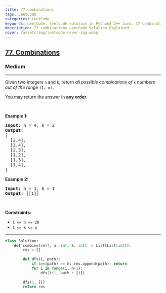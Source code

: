 ```yaml
---
title: 77 combinations
tags: LeetCode
categories: LeetCode
keywords: LeetCode, leetcode solution in Python3 C++ Java, 77-combinations solution
description: 77 combinations LeetCode Solution Explained
cover: /assets/img/leetcode-cover-img.webp
---
```



<h2><a href="https://leetcode.com/problems/combinations/">77. Combinations</a></h2><h3>Medium</h3><hr><div><p>Given two integers <code>n</code> and <code>k</code>, return <em>all possible combinations of</em> <code>k</code> <em>numbers out of the range</em> <code>[1, n]</code>.</p>

<p>You may return the answer in <strong>any order</strong>.</p>

<p>&nbsp;</p>
<p><strong>Example 1:</strong></p>

<pre><strong>Input:</strong> n = 4, k = 2
<strong>Output:</strong>
[
  [2,4],
  [3,4],
  [2,3],
  [1,2],
  [1,3],
  [1,4],
]
</pre>

<p><strong>Example 2:</strong></p>

<pre><strong>Input:</strong> n = 1, k = 1
<strong>Output:</strong> [[1]]
</pre>

<p>&nbsp;</p>
<p><strong>Constraints:</strong></p>

<ul>
	<li><code>1 &lt;= n &lt;= 20</code></li>
	<li><code>1 &lt;= k &lt;= n</code></li>
</ul>
</div>

---




```python
class Solution:
    def combine(self, n: int, k: int) -> List[List[int]]:
        res = []
        
        def dfs(i, path):
            if len(path) >= k: res.append(path); return
            for i in range(i, n+1):
                dfs(i+1, path + [i])
        
        dfs(1, [])
        return res
```
